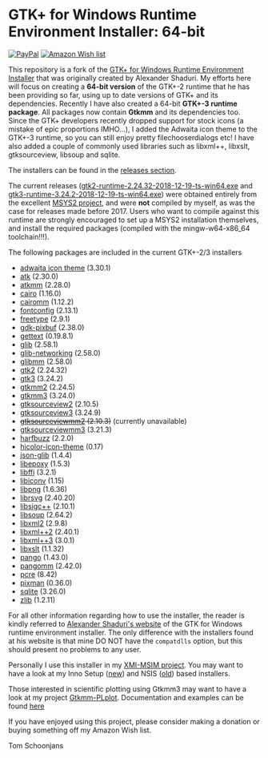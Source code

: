 GTK+ for Windows Runtime Environment Installer: 64-bit
======================================================

[![PayPal](https://img.shields.io/badge/Donate-PayPal-green.svg)](https://www.paypal.me/tomschoonjans/10)   [![Amazon Wish list](https://img.shields.io/badge/Amazon-Wishlist-green.svg)](http://amzn.eu/8ml3d0c)

This repository is a fork of the  [GTK+ for Windows Runtime Environment Installer](http://gtk-win.sourceforge.net) that was originally created
by Alexander Shaduri.
My efforts here will focus on creating a **64-bit version** of the GTK+-2 runtime that he has been providing so far, using up to date versions of GTK+ and its dependencies. Recently I have also created a 64-bit **GTK+-3 runtime package**. All packages now contain **Gtkmm** and its dependencies too. Since the GTK+ developers recently dropped support for stock icons (a mistake of epic proportions IMHO...), I added the Adwaita icon theme to the GTK+-3 runtime, so you can still enjoy pretty filechooserdialogs etc! I have also added a couple of commonly used libraries such as libxml++, libxslt, gtksourceview, libsoup and sqlite.

The installers can be found in the [releases section](https://github.com/tschoonj/GTK-for-Windows-Runtime-Environment-Installer/releases).

The current releases ([gtk2-runtime-2.24.32-2018-12-19-ts-win64.exe](https://github.com/tschoonj/GTK-for-Windows-Runtime-Environment-Installer/releases/download/2018-12-19/gtk2-runtime-2.24.32-2018-12-19-ts-win64.exe) and [gtk3-runtime-3.24.2-2018-12-19-ts-win64.exe](https://github.com/tschoonj/GTK-for-Windows-Runtime-Environment-Installer/releases/download/2018-12-19/gtk3-runtime-3.24.2-2018-12-19-ts-win64.exe)) were obtained entirely from the excellent [MSYS2 project](https://www.msys2.org), and were **not** compiled by myself, as was the case for releases made before 2017. Users who want to compile against this runtime are strongly encouraged to set up a MSYS2 installation themselves, and install the required packages (compiled with the mingw-w64-x86\_64 toolchain!!!).

The following packages are included in the current GTK+-2/3 installers

* [adwaita icon theme](http://ftp.gnome.org/pub/GNOME/sources/adwaita-icon-theme/) (3.30.1)
* [atk](http://ftp.gnome.org/pub/GNOME/sources/atk/) (2.30.0)
* [atkmm](http://ftp.gnome.org/pub/GNOME/sources/atkmm/) (2.28.0)
* [cairo](http://cairographics.org/releases/) (1.16.0)
* [cairomm](http://cairographics.org/releases/) (1.12.2)
* [fontconfig](http://www.freedesktop.org/software/fontconfig/release/) (2.13.1)
* [freetype](http://www.freetype.org/download.html) (2.9.1)
* [gdk-pixbuf](http://ftp.gnome.org/pub/GNOME/sources/gdk-pixbuf/) (2.38.0)
* [gettext](http://ftp.gnu.org/pub/gnu/gettext/) (0.19.8.1)
* [glib](http://ftp.gnome.org/pub/GNOME/sources/glib/) (2.58.1)
* [glib-networking](http://ftp.gnome.org/pub/GNOME/sources/glib-networking/) (2.58.0)
* [glibmm](http://ftp.gnome.org/pub/GNOME/sources/glibmm/) (2.58.0)
* [gtk2](http://ftp.gnome.org/pub/GNOME/sources/gtk+/) (2.24.32)
* [gtk3](http://ftp.gnome.org/pub/GNOME/sources/gtk+/) (3.24.2)
* [gtkmm2](http://ftp.gnome.org/pub/GNOME/sources/gtkmm) (2.24.5)
* [gtkmm3](http://ftp.gnome.org/pub/GNOME/sources/gtkmm) (3.24.0)
* [gtksourceview2](http://ftp.gnome.org/pub/GNOME/sources/gtksourceview/) (2.10.5)
* [gtksourceview3](http://ftp.gnome.org/pub/GNOME/sources/gtksourceview/) (3.24.9)
* ~~[gtksourceviewmm2](http://ftp.gnome.org/pub/GNOME/sources/gtksourceviewmm/) (2.10.3)~~ (currently unavailable)
* [gtksourceviewmm3](http://ftp.gnome.org/pub/GNOME/sources/gtksourceviewmm/) (3.21.3)
* [harfbuzz](http://www.freedesktop.org/software/harfbuzz/release/) (2.2.0)
* [hicolor-icon-theme](http://icon-theme.freedesktop.org/releases/) (0.17)
* [json-glib](http://ftp.gnome.org/pub/gnome/sources/json-glib/) (1.4.4)
* [libepoxy](https://github.com/anholt/libepoxy) (1.5.3)
* [libffi](http://sourceware.org/libffi/) (3.2.1)
* [libiconv](https://ftp.gnu.org/pub/gnu/libiconv/) (1.15)
* [libpng](http://sourceforge.net/project/showfiles.php?group_id=5624) (1.6.36)
* [librsvg](http://ftp.gnome.org/pub/GNOME/sources/librsvg/) (2.40.20)
* [libsigc++](http://ftp.gnome.org/pub/GNOME/sources/libsigc++/) (2.10.1)
* [libsoup](http://ftp.gnome.org/pub/GNOME/sources/libsoup/) (2.64.2)
* [libxml2](http://xmlsoft.org/sources/) (2.9.8)
* [libxml++2](http://ftp.gnome.org/pub/GNOME/sources/libxml++/) (2.40.1)
* [libxml++3](http://ftp.gnome.org/pub/GNOME/sources/libxml++/) (3.0.1)
* [libxslt](http://xmlsoft.org/sources/) (1.1.32)
* [pango](http://ftp.gnome.org/pub/GNOME/sources/pango/) (1.43.0)
* [pangomm](http://ftp.gnome.org/pub/GNOME/sources/pangomm/) (2.42.0)
* [pcre](ftp://ftp.csx.cam.ac.uk/pub/software/programming/pcre/) (8.42)
* [pixman](http://cairographics.org/releases/) (0.36.0)
* [sqlite](https://www.sqlite.org) (3.26.0)
* [zlib](http://www.zlib.net) (1.2.11)

For all other information regarding how to use the installer, the reader is kindly referred to [Alexander Shaduri's website](http://gtk-win.sourceforge.net) of the GTK for Windows runtime environment installer. The only difference with the installers found at his website is that mine DO NOT have the `compatdlls` option, but this should present no problems to any user.  

Personally I use this installer in my [XMI-MSIM project](http://github.com/tschoonj/xmimsim). You may want to have a look at my Inno Setup ([new](https://github.com/tschoonj/xmimsim/blob/master/windows/xmimsim.iss)) and NSIS ([old](https://github.com/tschoonj/xmimsim/blob/XMI-MSIM-4.0/nsis/xmimsim-win64.nsi.in)) based installers. 

Those interested in scientific plotting using Gtkmm3 may want to have a look at my project [Gtkmm-PLplot](https://github.com/tschoonj/gtkmm-plplot). Documentation and examples can be found [here](http://tschoonj.github.io/gtkmm-plplot)

If you have enjoyed using this project, please consider making a donation or buying something off my Amazon Wish list. 

Tom Schoonjans
